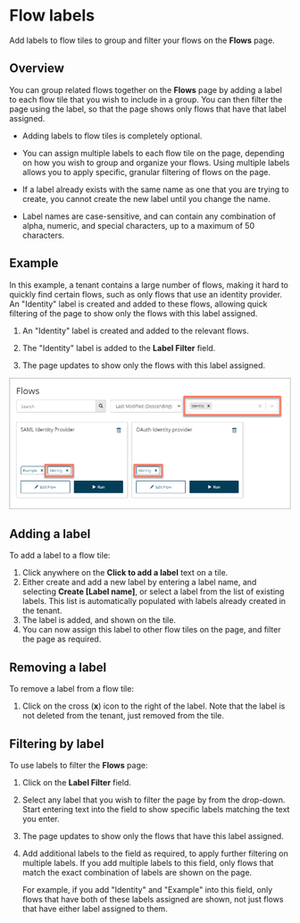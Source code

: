# Flow labels

<head>
  <meta name="guidename" content="Flow"/>
  <meta name="context" content="GUID-feb71668-ade0-41ba-ba73-325641414373"/>
</head>


Add labels to flow tiles to group and filter your flows on the **Flows** page.

## Overview

You can group related flows together on the **Flows** page by adding a label to each flow tile that you wish to include in a group. You can then filter the page using the label, so that the page shows only flows that have that label assigned.

-   Adding labels to flow tiles is completely optional.

-   You can assign multiple labels to each flow tile on the page, depending on how you wish to group and organize your flows. Using multiple labels allows you to apply specific, granular filtering of flows on the page.

-   If a label already exists with the same name as one that you are trying to create, you cannot create the new label until you change the name.

-   Label names are case-sensitive, and can contain any combination of alpha, numeric, and special characters, up to a maximum of 50 characters.


## Example

In this example, a tenant contains a large number of flows, making it hard to quickly find certain flows, such as only flows that use an identity provider. An "Identity" label is created and added to these flows, allowing quick filtering of the page to show only the flows with this label assigned.

1.  An "Identity" label is created and added to the relevant flows.

2.  The "Identity" label is added to the **Label Filter** field.

3.  The page updates to show only the flows with this label assigned.


![The Flows page showing only the "Identity" flow label flows](../Images/img-flo-Labels_40eae29c-98fd-40ad-9fb1-4499bb0d8627.png)

## Adding a label

To add a label to a flow tile:

1.  Click anywhere on the **Click to add a label** text on a tile.
2.  Either create and add a new label by entering a label name, and selecting **Create \[Label name\]**, or select a label from the list of existing labels. This list is automatically populated with labels already created in the tenant.
3.  The label is added, and shown on the tile.
4.  You can now assign this label to other flow tiles on the page, and filter the page as required.

## Removing a label

To remove a label from a flow tile:

1.  Click on the cross \(**x**\) icon to the right of the label. Note that the label is not deleted from the tenant, just removed from the tile.

## Filtering by label

To use labels to filter the **Flows** page:

1.  Click on the **Label Filter** field.
2.  Select any label that you wish to filter the page by from the drop-down. Start entering text into the field to show specific labels matching the text you enter.
3.  The page updates to show only the flows that have this label assigned.
4.  Add additional labels to the field as required, to apply further filtering on multiple labels. If you add multiple labels to this field, only flows that match the exact combination of labels are shown on the page.

    For example, if you add "Identity" and "Example" into this field, only flows that have both of these labels assigned are shown, not just flows that have either label assigned to them.
